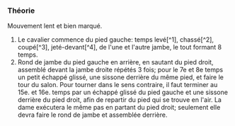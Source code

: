 ### Théorie

Mouvement lent et bien marqué.

1. Le cavalier commence du pied gauche: temps levé[^1], chassé[^2], coupé[^3], jeté-devant[^4], de l'une et l'autre jambe, le tout formant 8 temps.
2. Rond de jambe du pied gauche en arrière, en sautant du pied droit, assemblé devant la jambe droite répétés 3 fois; pour le 7e et 8e temps un petit échappé glissé, une sissone derrière du même pied, et faire le tour du salon. Pour tourner dans le sens contraire, il faut terminer au 15e. et 16e. temps par un échappé glissé du pied gauche et une sissone derrière du pied droit, afin de repartir du pied qui se trouve en l'air. La dame exécutera le même pas en partant du pied droit; seulement elle devra faire le rond de jambe et assemblée derrière.
